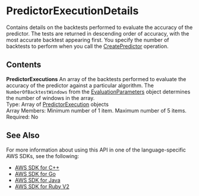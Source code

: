 # PredictorExecutionDetails<a name="API_PredictorExecutionDetails"></a>

Contains details on the backtests performed to evaluate the accuracy of the predictor\. The tests are returned in descending order of accuracy, with the most accurate backtest appearing first\. You specify the number of backtests to perform when you call the [CreatePredictor](API_CreatePredictor.md) operation\.

## Contents<a name="API_PredictorExecutionDetails_Contents"></a>

 **PredictorExecutions**   <a name="forecast-Type-PredictorExecutionDetails-PredictorExecutions"></a>
An array of the backtests performed to evaluate the accuracy of the predictor against a particular algorithm\. The `NumberOfBacktestWindows` from the [EvaluationParameters](API_EvaluationParameters.md) object determines the number of windows in the array\.  
Type: Array of [PredictorExecution](API_PredictorExecution.md) objects  
Array Members: Minimum number of 1 item\. Maximum number of 5 items\.  
Required: No

## See Also<a name="API_PredictorExecutionDetails_SeeAlso"></a>

For more information about using this API in one of the language\-specific AWS SDKs, see the following:
+  [AWS SDK for C\+\+](https://docs.aws.amazon.com/goto/SdkForCpp/forecast-2018-06-26/PredictorExecutionDetails) 
+  [AWS SDK for Go](https://docs.aws.amazon.com/goto/SdkForGoV1/forecast-2018-06-26/PredictorExecutionDetails) 
+  [AWS SDK for Java](https://docs.aws.amazon.com/goto/SdkForJava/forecast-2018-06-26/PredictorExecutionDetails) 
+  [AWS SDK for Ruby V2](https://docs.aws.amazon.com/goto/SdkForRubyV2/forecast-2018-06-26/PredictorExecutionDetails) 